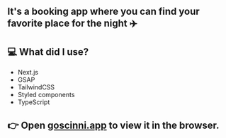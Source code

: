 
## It's a booking app where you can find your favorite place for the night ✈️

## 💻 What did I use?

* Next.js
* GSAP
* TailwindCSS
* Styled components
* TypeScript

## 👉 Open [goscinni.app](https://goscinni.vercel.app/) to view it in the browser.
